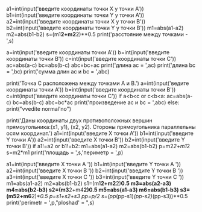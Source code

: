 a1=int(input('введите координаты точки X у точки A'))
b1=int(input('введите координаты точки Y у точки A'))
a2=int(input('введите координаты точки X у точки B'))
b2=int(input('введите координаты точки Y у точки B'))
m1=abs(a1-a2)
m2=abs(b1-b2)
s=(m1**2+m2**2)**0.5
print('расстояние между точками - ',s)

a=int(input('введите координаты точки А'))
b=int(input('введите координаты точки B'))
c=int(input('введите координаты точки C'))
ac=abs(a-c)
bc=abs(b-c)
abc=bc+ac
print('длина ас = ',ac)
print('длина bc = ',bc)
print('сумма длин ас и bс = ',abc)


print('Точка C расположена между точками A и B.')
a=int(input('ведите координаты точки А'))
b=int(input('введите координаты точки B'))
c=int(input('введите координаты точки C'))
if a<b<c or c<b<a:
    ac=abs(a-c)
    bc=abs(b-c)
    abc=bc*ac
    print('произведение ас и bc = ',abc)
else:
    print("vvedite normal'no")



print('Даны координаты двух противоположных вершин прямоугольника:(x1, y1), (x2, y2). Стороны прямоугольника параллельны осям координат.')
a1=int(input('введите X точки A'))
b1=int(input('введите Y точки A'))
a2=int(input('введите X точки B'))
b2=int(input('введите Y точки B'))
if a1!=a2 or b1!=b2:
    m1=abs(a1-a2)
    m2=abs(b1-b2)
    p=m2*2+m1*2
    s=m2*m1
    print('площадь = ',s,'периметр = ',p)


a1=int(input('введите X точки A '))
b1=int(input('введите Y точки A '))
a2=int(input('введите X точки B '))
b2=int(input('введите Y точки B '))
a3=int(input('введите X точки C '))
b3=int(input('введите Y точки C '))
m1=abs(a1-a2)
m2=abs(b1-b2)
s1=(m1**2+m2**2)**0.5
m3=abs(a2-a3)
m4=abs(b2-b3)
s2=(m3**2+m4**2)**0.5
m5=abs(a1-a3)
m6=abs(b1-b3)
s3=(m5**2+m6**2)**0.5
p=s1+s2+s3
pp=p/2
s=(pp*(pp-s1)*(pp-s2)*(pp-s3))**0.5
print('perimetr = ',p,"ploshad' = ",s)

